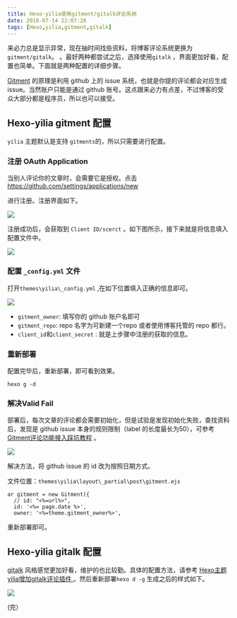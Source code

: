 ```yaml
---
title: Hexo-yilia使用gitment/gitalk评论系统
date: 2018-07-14 22:07:28
tags: [Hexo,yilia,gitment,gitalk]
---
```


来必力总是显示异常，现在抽时间找些资料，将博客评论系统更换为 `gitment/gitalk`。<!-- more --> 。最好两种都尝试之后，选择使用`gitalk` ，界面更加好看，配置也简单。下面就是两种配置的详细步骤。

 [Gitment](https://github.com/imsun/gitment) 的原理是利用 github 上的 issue 系统，也就是你提的评论都会对应生成 issue。当然账户只能是通过 github 账号。这点跟来必力有点差，不过博客的受众大部分都是程序员，所以也可以接受。

##  Hexo-yilia  gitment 配置

`yilia` 主题默认是支持 `gitments`的，所以只需要进行配置。

### 注册 OAuth Application

当别人评论你的文章时，会需要它是授权。点击 https://github.com/settings/applications/new

进行注册。注册界面如下。

![](http://p5sfmckwy.bkt.clouddn.com/img/OAuthRegister1.png)

注册成功后，会获取到 `Client ID/scerct` 。如下图所示，接下来就是将信息填入配置文件中。

![](http://p5sfmckwy.bkt.clouddn.com/img/clientID.png)

###  配置 `_config.yml` 文件

打开`themes\yilia\_config.yml` ,在如下位置填入正确的信息即可。

![](http://p5sfmckwy.bkt.clouddn.com/img/config.png)

* `gitment_owner`: 填写你的 github 账户名即可
* `gitment_repo`: repo 名字为可新建一个repo 或者使用博客托管的 repo 都行。
* `client_id`和`client_secret` : 就是上步骤中注册的获取的信息。

### 重新部署

配置完毕后，重新部署，即可看到效果。

```
hexo g -d 
```

### 解决Valid Fail

部署后，每次文章的评论都会需要初始化，但是试验是发现初始化失败，查找资料后，发现是 github issue 本身的规则限制（label 的长度最长为50），可参考[Gitment评论功能接入踩坑教程](https://www.jianshu.com/p/57afa4844aaa) 。

![](http://p5sfmckwy.bkt.clouddn.com/img/validfail.png)

解决方法，将 github issue 的 id 改为按照日期方式。

文件位置：`themes\yilia\layout\_partial\post\gitment.ejs`

```
ar gitment = new Gitment({
  // id: "<%=url%>",
  id: '<%= page.date %>',
  owner: '<%=theme.gitment_owner%>',
```

重新部署即可。

## Hexo-yilia gitalk 配置

[gitalk](https://github.com/gitalk/gitalk/) 风格感觉更加好看，维护的也比较勤。具体的配置方法，请参考 [Hexo主题yilia增加gitalk评论插件 ](https://ziven.cc/2018/07/03/Hexo%E4%B8%BB%E9%A2%98yilia%E5%A2%9E%E5%8A%A0gitalk%E8%AF%84%E8%AE%BA%E6%8F%92%E4%BB%B6/) 。然后重新部署`hexo d -g` 生成之后的样式如下。

![](http://p5sfmckwy.bkt.clouddn.com/img/gitalk_test.png)

(完）